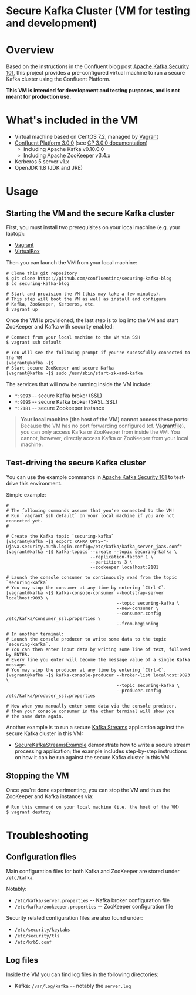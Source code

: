 # Secure Kafka Cluster (VM for testing and development)

# Overview

Based on the instructions in the Confluent blog post
[Apache Kafka Security 101](http://www.confluent.io/blog/apache-kafka-security-authorization-authentication-encryption),
this project provides a pre-configured virtual machine to run a secure Kafka cluster using the Confluent Platform.

**This VM is intended for development and testing purposes, and is not meant for production use.**


# What's included in the VM

* Virtual machine based on CentOS 7.2, managed by [Vagrant](https://www.vagrantup.com)
* [Confluent Platform 3.0.0](http://www.confluent.io/product)
  (see [CP 3.0.0 documentation](http://docs.confluent.io/3.0.0/))
    * Including Apache Kafka v0.10.0.0
    * Including Apache ZooKeeper v3.4.x
* Kerberos 5 server v1.x
* OpenJDK 1.8 (JDK and JRE)


# Usage

## Starting the VM and the secure Kafka cluster

First, you must install two prerequisites on your local machine (e.g. your laptop):

* [Vagrant](https://www.vagrantup.com/docs/installation/)
* [VirtualBox](https://www.virtualbox.org/wiki/Downloads)

Then you can launch the VM from your local machine:

```shell
# Clone this git repository
$ git clone https://github.com/confluentinc/securing-kafka-blog
$ cd securing-kafka-blog

# Start and provision the VM (this may take a few minutes).
# This step will boot the VM as well as install and configure
# Kafka, ZooKeeper, Kerberos, etc.
$ vagrant up
```

Once the VM is provisioned, the last step is to log into the VM and start ZooKeeper and Kafka with security enabled:

```shell
# Connect from your local machine to the VM via SSH
$ vagrant ssh default

# You will see the following prompt if you're sucessfully connected to the VM
[vagrant@kafka ~]$
# Start secure ZooKeeper and secure Kafka
[vagrant@kafka ~]$ sudo /usr/sbin/start-zk-and-kafka
```

The services that will now be running inside the VM include:

* `*:9093` -- secure Kafka broker (SSL)
* `*:9095` -- secure Kafka broker (SASL_SSL)
* `*:2181` -- secure Zookeeper instance

> **Your local machine (the host of the VM) cannot access these ports:**
> Because the VM has no port forwarding configured (cf. [Vagrantfile](Vagrantfile)),
> you can only access Kafka or ZooKeeper from inside the VM.
> You cannot, however, directly access Kafka or ZooKeeper from your local machine.


## Test-driving the secure Kafka cluster

You can use the example commands in
[Apache Kafka Security 101](http://www.confluent.io/blog/apache-kafka-security-authorization-authentication-encryption)
to test-drive this environment.

Simple example:

```shell
#
# The following commands assume that you're connected to the VM!
# Run `vagrant ssh default` on your local machine if you are not connected yet.
#

# Create the Kafka topic `securing-kafka`
[vagrant@kafka ~]$ export KAFKA_OPTS="-Djava.security.auth.login.config=/etc/kafka/kafka_server_jaas.conf"
[vagrant@kafka ~]$ kafka-topics --create --topic securing-kafka \
                                --replication-factor 1 \
                                --partitions 3 \
                                --zookeeper localhost:2181

# Launch the console consumer to continuously read from the topic `securing-kafka`
# You may stop the consumer at any time by entering `Ctrl-C`.
[vagrant@kafka ~]$ kafka-console-consumer --bootstrap-server localhost:9093 \
                                          --topic securing-kafka \
                                          --new-consumer \
                                          --consumer.config /etc/kafka/consumer_ssl.properties \
                                          --from-beginning

# In another terminal:
# Launch the console producer to write some data to the topic `securing-kafka`.
# You can then enter input data by writing some line of text, followed by ENTER.
# Every line you enter will become the message value of a single Kafka message.
# You may stop the producer at any time by entering `Ctrl-C`.
[vagrant@kafka ~]$ kafka-console-producer --broker-list localhost:9093 \
                                          --topic securing-kafka \
                                          --producer.config /etc/kafka/producer_ssl.properties

# Now when you manually enter some data via the console producer,
# then your console consumer in the other terminal will show you
# the same data again.
```

Another example is to run a secure [Kafka Streams](http://docs.confluent.io/current/streams/index.html) application
against the secure Kafka cluster in this VM:

* [SecureKafkaStreamsExample](https://github.com/confluentinc/examples/blob/kafka-0.10.0.0-cp-3.0.0/kafka-streams/src/main/java/io/confluent/examples/streams/SecureKafkaStreamsExample.java)
  demonstrate how to write a secure stream processing application;  the example includes step-by-step instructions on
  how it can be run against the secure Kafka cluster in this VM


## Stopping the VM

Once you're done experimenting, you can stop the VM and thus the ZooKeeper and Kafka instances via:

```shell
# Run this command on your local machine (i.e. the host of the VM)
$ vagrant destroy
```


# Troubleshooting

## Configuration files

Main configuration files for both Kafka and ZooKeeper are stored under `/etc/kafka`.

Notably:

* `/etc/kafka/server.properties` -- Kafka broker configuration file
* `/etc/kafka/zookeeper.properties` -- ZooKeeper configuration file

Security related configuration files are also found under:

* `/etc/security/keytabs`
* `/etc/security/tls`
* `/etc/krb5.conf`


## Log files

Inside the VM you can find log files in the following directories:

* Kafka: `/var/log/kafka` -- notably the `server.log`

